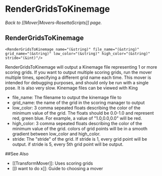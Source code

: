 # RenderGridsToKinemage
*Back to [[Mover|Movers-RosettaScripts]] page.*
## RenderGridsToKinemage

```
<RenderGridsToKinemage name="(&string)" file_name="(&string)" grid_name="(&string)" low_color="(&string)" high_color="(&string)" stride="(&int)"/>
```

RenderGridsToKinemage will output a Kinemage file representing 1 or more scoring grids. If you want to output multiple scoring grids, run the mover multiple times, specifying a different grid name each time. This mover is intended for debugging purposes, and should only be run with a single pose. It is also very slow. Kinemage files can be viewed with King

-   file\_name: The filename to output the kinemage file to
-   grid\_name: the name of the grid in the scoring manager to output
-   low\_color: 3 comma sepeated floats describing the color of the minimum value of the grid. The floats should be 0.0-1.0 and represent red, green blue. For example, a value of "1.0,0.0,0.0" will be red.
-   high\_color: 3 comma sepeated floats describing the color of the minimum value of the grid. colors of grid points will be in a smooth gradient between low\_color and high\_color.
-   stride: The "stride" of the grid. If stride is 1, every grid point will be output. if stride is 5, every 5th grid point will be output.


##See Also

* [[TransformMover]]: Uses scoring grids
* [[I want to do x]]: Guide to choosing a mover